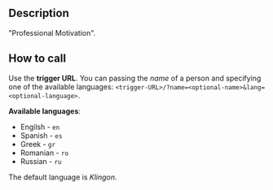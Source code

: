 Description
---
"Professional Motivation".

How to call
---
Use the **trigger URL**. You can passing the *name* of a person and specifying one of the available languages: `<trigger-URL>/?name=<optional-name>&lang=<optional-language>`. 

**Available languages**:
- Engilsh - `en`
- Spanish - `es`
- Greek - `gr`
- Romanian - `ro`
- Russian - `ru`

The default language is *Klingon*.
